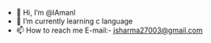 - 👋 Hi, I’m @lAmanl
- 🌱 I’m currently learning c language
- 📫 How to reach me E-mail:- jsharma27003@gmail.com

<!---
lAmanl/lAmanl is a ✨ special ✨ repository because its `README.md` (this file) appears on your GitHub profile.
You can click the Preview link to take a look at your changes.
--->
